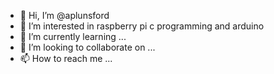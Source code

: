 - 👋 Hi, I’m @aplunsford
- 👀 I’m interested in raspberry pi c programming and arduino 
- 🌱 I’m currently learning ...
- 💞️ I’m looking to collaborate on ...
- 📫 How to reach me ...

<!---
aplunsford/aplunsford is a ✨ special ✨ repository because its `README.md` (this file) appears on your GitHub profile.
You can click the Preview link to take a look at your changes.
--->
